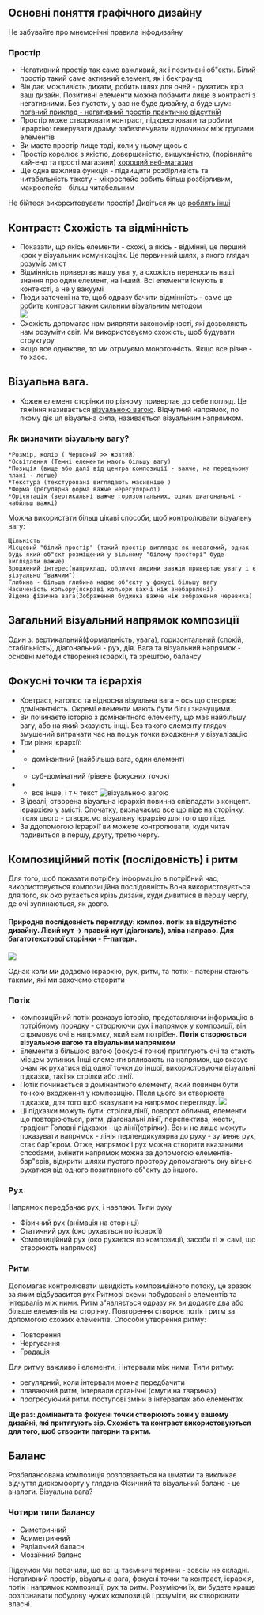 
## Основні поняття графічного дизайну

Не забувайте про мнемонічні правила інфодизайну

### Простір 
- Негативний простір так само важливий, як і позитивні об"єкти. Білий простір такий саме активний елемент, як і бекграунд
- Він дає можливість дихати, робить шлях для очей - рухатись кріз ваш дизайн. Позитивні елементи можна побачити лище в 
контрасті з негативними. Без пустоти, у вас не буде дизайну, а буде шум: [поганий приклад - негативний простір практично відсутній](figures/week04/fig_design_01_spaceless.jpg)
- Простір може створювати контраст, підкреслювати та робити ієрархію: генерувати драму: забезпечувати відпочинок між групами
елементів
- Ви маєте простір лище тоді, коли у ньому щось є
- Простір корелює з якістю, довершеністю, вишуканістю, (порівняйте хай-енд та прості магазини) [хороший веб-магазин](figures/week04/fig_design_02_space.jpg)
- Ще одна важлива функція - підвищити розбірливість та читабельність тексту - мікроспейс робить більш розбірливим, макроспейс - більш читабельним

Не бійтеся викорситовувати простір! Дивіться як це [роблять інші](figures/week04/fig_design_021_space.jpg)





## Контраст: Схожість та відмінність

- Показати, що якісь елементи - схожі, а якісь - відмінні, це перший крок у візуальних комунікаціях. Це первинний шлях,
з якого глядач розуміє зміст
- Відмінність привертає нашу увагу, а схожість переносить наші знання про один елемент, на інший. Всі елементи існують в контексті, а не у вакуумі
- Люди заточені на те, щоб одразу бачити відмінність - саме це робить контраст таким сильним візуальним методом  
![](figures/week04/fig_design_04_contrast.png)
- Схожість допомагає нам виявляти закономірності, які дозволяють нам розуміти світ. Ми використовуємо схожість, шоб будувати структуру
- якщо все однакове, то ми отрмуємо монотонність. Якщо все різне - то хаос.

## Візуальна вага.
- Кожен елемент сторінки по різному привертає до себе погляд. Це тяжіння називається [візуальною вагою](figures/week04/fig_design_2_hierarchy.png). Відчутний напрямок, по якому діє ця візуальна сила, називається візуальним напрямком.


### Як визначити візуальну вагу? 
    *Розмір, колір ( Червоний >> жовтий)
    *Освітлення (Темні елементи мають більшу вагу)
    *Позиція (вище або далі від центра композиції - важче, на передньому плані - легше)
    *Текстура (текстуровані виглядають масивніше )
    *Форма (регулярна форма важче нерегулярної)
    *Орієнтація (вертикальні важче горизонтальних, однак диагональні - набйльш важкі)

Можна використати більш цікаві способи, щоб контролювати візуальну вагу:

    Щільність
    Місцевий "білий простір" (такий простір виглядає як невагомий, однак будь який об"єкт розміщений у вільному "білому просторі" буде виглядати важче)
    Вроджений інтерес(наприклад, обличчя людини завжди привертає увагу і є візуально "важчим")
    Глибина - більша глибина надає об"єкту у фокусі більшу вагу
    Насиченість кольору(яскраві кольори важчі ніж знебарвлені)
    Відома фізична вага(Зображення будинка важче ніж зображення черевика)

## Загальний візуальний напрямок композиції 
Один з: вертикальний(формальність, увага), горизонтальний (спокій, стабільність), діагональний - рух, дія.
Вага та візуальний напрямок - основні методи створення ієрархії, та зрештою, балансу

## Фокусні точки та ієрархія
- Коетраст, наголос та відносна візуальна вага - ось що створює домінантність. Окремі елементи мають бути білш значущими.
- Ви починаєте історію з домінантного елементу, що має найбільшу вагу, або на який вказують інщі. Без такого елементу глядач змушений витрачати час на пошук точки входження у візуалізацію
- Три рівня ієрархії:
- - домінантний (найбільша вага, один елемент)
- - суб-домінатний (рівень фокусних точок)
- - все інше, і т ч текст
![візуальною вагою](figures/week04/fig_design_2_hierarchy.png)
- В ідеалі, створена візуальна ієрархія повинна співпадати з концепт. ієрархією у змісті. Спочатку, визначаємо все що піде на сторінку, після цього - створє.мо візуальну ієрархію для того що піде.
- За ддопомогою ієрархії ви можете контролювати, куди читач подивиться в першу, другу, третю чергу.

## Композиційний потік (послідовність) і ритм
Для того, щоб показати потрібну інформацію в потрібний час, використовується композиційна послідовність
Вона використовується для того, як око рухається крізь дизайн, куди дивитися в першу чергу, де очі зупинаються, як довго.

#### Природна послідовність перегляду: композ. потік за відсутністю дизайну. Лівий кут -> правий кут (діагональ), зліва направо. Для багатотекстової сторінки - F-патерн.

![](figures/week04/fig_design_2_flow1.png)

Однак коли ми додаємо ієрархію, рух, ритм, та потік - патерни стають такими, які ми захочемо створити


### Потік
* композиційний потік розказує історію, представляючи інформацію в потрібному порядку - створюючи рух і напрямок у композиції, він спрямовує очі в напрямку, який вам потрібен. __Потік створюється візуальною вагою та візуальним напрямком__
* Елементи з більшою вагою (фокусні точки) притягують очі та стають місцем зупинки. Інші елементи впливають на напрямок, що вказує очам як рухатися від одної точки до іншої, використовуючи візуальні підказки, такі як стрілки або лінії.
* Потік починається з домінантного елементу, який повинен бути точкою входження у композицію. ПІсля цього ви створюєте підказки, для того щоб вказувати на напрямок перегляду.
![](figures/week04/fig_design_2_created_flow.png)
* Ці підказки можуть бути: стрілки,лінії, поворот обличчя, елементи що повторюються, ритм, діагональні лінії, перспектива, жести, градієнт
Головні підказки - це лінії(стрілки). Вони не лише можуть показувати напрямок -  лінія перпендикулярна до руху - зупиняє рух, стає бар"єром. Отже, напрямок і рух можна створити вказаними спсобами, змінити напрямок можна за допомогою елементів-бар"єрів, відкрити шляхи пустого простору допомагають оку вільно рухатися від одного позитивного об"єкту до іншого.

### Рух
Напрямок передбачає рух, і навпаки. Типи руху
- Фізичний рух (анімація на сторінці)
- Статичний рух (око рухається по ієрархії)
- Композиційний рух (око рухаєтся по композиції, засоби ті ж самі, що створюють напрямок)

### Ритм
Допомагає контролювати швидкість композиційного потоку, це зразок за яким відбуваєится рух
Ритмові схеми побудовані з елементів та інтервалів між ними. Ритм з"являється одразу як ви додаєте два або більше елементів на сторінку. Повторення створює потік і ритм за допомогою схожих елементів. Способи утворення ритму:
- Повторення
- Чергування
- Градація

Для ритму важливо і елементи, і інтервали між ними. Типи ритму:
- регулярний, коли інтервали можна передбачити
- плаваючий ритм, інтервали органічні (смуги на тваринах)
- прогресуючий ритм. поступові зміни в інтервалах або елементах


__Ще раз: домінанта та фокусні точки створюють зони у вашому дизайні, які притягують зір. Схожість та контраст використовуються для того, шоб створити патерни та ритм.__

## Баланс
Розбалансована композиція розповзається на шматки та викликає відчуття дискомфорту у глядача
Фізичний та візуальний баланс - це аналоги. Візуальна вага?
### Чотири типи балансу
- Симетричний
- Асиметричний
- Радіальний баласн
- Мозаїчний баланс

Підсумок
Ми побачили, що всі ці таємничі терміни - зовсім не складні. Негативний простір,  візуальна вага, фокусні точки та контраст, ієрархія, потік і напрямок композиції, рух та ритм. Розуміючи їх, ви будете краще розпізнавати побудову чужих композицій і розуміти, як створювати власні.



